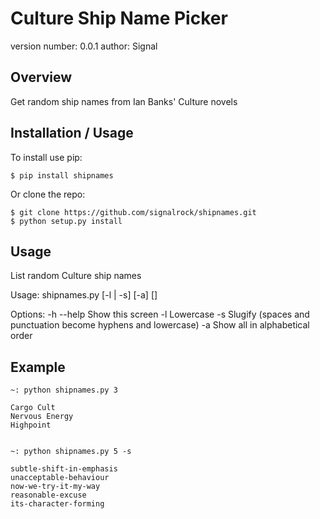 Culture Ship Name Picker
===============================

version number: 0.0.1
author: Signal

Overview
--------

 Get random ship names from Ian Banks' Culture novels

Installation / Usage
--------------------

To install use pip:

    $ pip install shipnames


Or clone the repo:

    $ git clone https://github.com/signalrock/shipnames.git
    $ python setup.py install

Usage
-----

List random Culture ship names

Usage:
    shipnames.py [-l | -s] [-a] [<amount>]

Options:
    -h --help   Show this screen
    -l          Lowercase
    -s          Slugify (spaces and punctuation become hyphens and lowercase)
    -a          Show all in alphabetical order

Example
-------

    ~: python shipnames.py 3

    Cargo Cult
    Nervous Energy
    Highpoint


    ~: python shipnames.py 5 -s

    subtle-shift-in-emphasis
    unacceptable-behaviour
    now-we-try-it-my-way
    reasonable-excuse
    its-character-forming